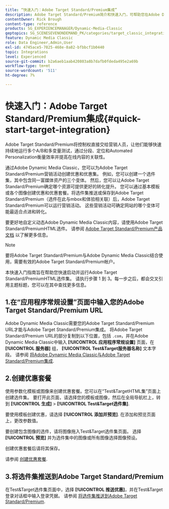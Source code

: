 ```yaml
---
title: “快速入门：Adobe Target Standard/Premium集成”
description: Adobe Target Standard/Premium简介和快速入门，可帮助您在Adobe Dynamic Media Classic中通过Adobe Target Standard/Premium集成技术快速启动和运行。
contentOwner: Rick Brough
content-type: reference
products: SG_EXPERIENCEMANAGER/Dynamic-Media-Classic
geptopics: SG_SCENESEVENONDEMAND_PK/categories/target_classic_integration
feature: Dynamic Media Classic
role: Data Engineer,Admin,User
exl-id: 4745ace5-7825-468e-8a82-bfbbcf1b0440
topic: Integrations
level: Experienced
source-git-commit: b2a6aeb1aab420803a8b7dafb0fdeda495e2a69b
workflow-type: tm+mt
source-wordcount: '511'
ht-degree: 7%

---
```


# 快速入门：Adobe Target Standard/Premium集成{#quick-start-target-integration}

Adobe Target Standard/Premium将控制权直接交给营销人员，让他们能够快速持续地运行多个A/B和多变量测试，通过分段、定位和Automated Personalization衡量效率并提高在线内容的关联性。

通过Adobe Dynamic Media Classic，您可以为Adobe Target Standard/Premium营销活动创建优惠和优惠集。 例如，您可以创建一个选件集，其中包含同一富媒体资产的三个变体。 然后，您可以让Adobe Target Standard/Premium确定哪个资源可提供更好的转化提升。 您可以通过基本模板或各个图像创建优惠和优惠套餐。将选件集推送或保存到Adobe Target Standard/Premium（选件在此与mbox和体验相关联）后，Adobe Target Standard/Premium可以运行营销活动。 这些营销活动可确定网站的哪个变体可能最适合点进和转化。

要更好地自定义动态Adobe Dynamic Media Classic内容，请使用Adobe Target Standard/PremiumHTML选件。 请参阅 [Adobe Target Standard/Premium产品文档](https://experienceleague.adobe.com/en/docs/target) 以了解更多信息。

>[!NOTE]
>
>要将Adobe Target Standard/Premium与Adobe Dynamic Media Classic结合使用，需要有效的Adobe Target Standard/Premium帐户。

本快速入门指南旨在帮助您快速启动并运行Adobe Target Standard/PremiumHTML选件集。 请执行步骤 1 到 3。每一步之后，都会交叉引用主题标题，您可以在其中查找更多信息。

## 1.在“应用程序常规设置”页面中输入您的Adobe Target Standard/Premium URL

Adobe Dynamic Media Classic需要您的Adobe Target Standard/Premium URL才能与Adobe Target Standard/Premium集成。 将Adobe Target Standard/Premium URL的部分复制到以下位置，包括 `.com`，并在Adobe Dynamic Media Classic中输入 **[!UICONTROL 应用程序常规设置]** 页面，在 **[!UICONTROL 服务器]** 组， **[!UICONTROL Test&amp;Target服务器名称]** 文本字段。 请参阅 [将Adobe Dynamic Media Classic与Adobe Target Standard/Premium集成](integrating-dmc-with-target.md#integrating-dmc-with-target).

## 2.创建优惠套餐

使用参数化模板或图像来创建优惠套餐。您可以在“Test&amp;TargetHTML集”页面上创建选件集。 要打开此页面，请选择您的模板或图像，然后在全局导航栏上，转到 **[!UICONTROL 生成]** > **[!UICONTROL Test&amp;Target选件集]**.

要使用模板创建优惠，请选择 **[!UICONTROL 添加并预览]**. 在添加和预览页面上，更改参数值。

要创建包含图像的选件，请将图像拖入Test&amp;Target选件集页面。 选择 **[!UICONTROL 预览]** 并为选件集中的图像或所有图像选择图像预设。

创建优惠套餐后请将其保存。

请参阅 [创建优惠套餐](creating-offer-set.md#creating_an_offer_set).

## 3.将选件集推送到Adobe Target Standard/Premium

在Test&amp;Target选件集页面中，选择 **[!UICONTROL 推送优惠]**，并在Test&amp;Target登录对话框中输入登录凭据。 请参阅 [将选件集推送到Adobe Target Standard/Premium](pushing-offer-sets-target.md#pushing_offer_sets_to_target).
